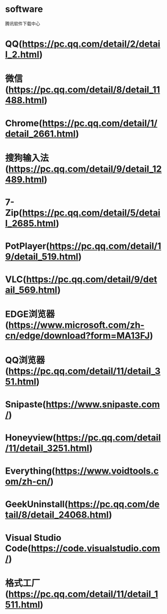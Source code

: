 # software
腾讯软件下载中心

# QQ(https://pc.qq.com/detail/2/detail_2.html)
# 微信(https://pc.qq.com/detail/8/detail_11488.html)
# Chrome(https://pc.qq.com/detail/1/detail_2661.html)
# 搜狗输入法(https://pc.qq.com/detail/9/detail_12489.html)
# 7-Zip(https://pc.qq.com/detail/5/detail_2685.html)
# PotPlayer(https://pc.qq.com/detail/19/detail_519.html)
# VLC(https://pc.qq.com/detail/9/detail_569.html)
# EDGE浏览器(https://www.microsoft.com/zh-cn/edge/download?form=MA13FJ)
# QQ浏览器(https://pc.qq.com/detail/11/detail_351.html)
# Snipaste(https://www.snipaste.com/)
# Honeyview(https://pc.qq.com/detail/11/detail_3251.html)
# Everything(https://www.voidtools.com/zh-cn/)
# GeekUninstall(https://pc.qq.com/detail/8/detail_24068.html)
# Visual Studio Code(https://code.visualstudio.com/)
# 格式工厂(https://pc.qq.com/detail/11/detail_1511.html)

